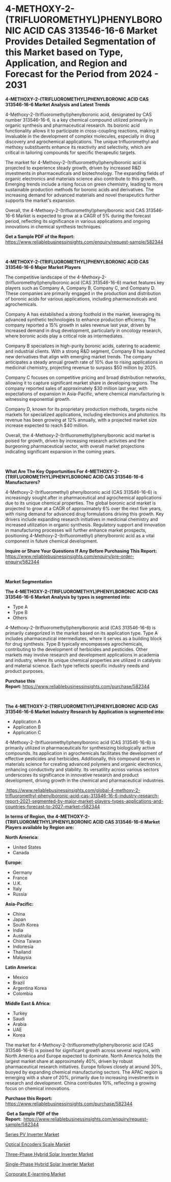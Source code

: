<p><h1>4-METHOXY-2-(TRIFLUOROMETHYL)PHENYLBORONIC ACID CAS 313546-16-6 Market Provides Detailed Segmentation of this Market based on Type, Application, and Region and Forecast for the Period from 2024 - 2031</h1></p><p><strong>4-METHOXY-2-(TRIFLUOROMETHYL)PHENYLBORONIC ACID CAS 313546-16-6 Market Analysis and Latest Trends</strong></p>
<p><p>4-Methoxy-2-(trifluoromethyl)phenylboronic acid, designated by CAS number 313546-16-6, is a key chemical compound utilized primarily in organic synthesis and pharmaceutical research. Its boronic acid functionality allows it to participate in cross-coupling reactions, making it invaluable in the development of complex molecules, especially in drug discovery and agrochemical applications. The unique trifluoromethyl and methoxy substituents enhance its reactivity and selectivity, which are critical in tailoring compounds for specific therapeutic targets.</p><p>The market for 4-Methoxy-2-(trifluoromethyl)phenylboronic acid is projected to experience steady growth, driven by increased R&D investments in pharmaceuticals and biotechnology. The expanding fields of organic electronics and materials science also contribute to this growth. Emerging trends include a rising focus on green chemistry, leading to more sustainable production methods for boronic acids and derivatives. The increasing demand for advanced materials and novel therapeutics further supports the market's expansion. </p><p>Overall, the 4-Methoxy-2-(trifluoromethyl)phenylboronic acid CAS 313546-16-6 Market is expected to grow at a CAGR of 5% during the forecast period, reflecting its significance in various applications and ongoing innovations in chemical synthesis techniques.</p></p>
<p><strong>Get a Sample PDF of the Report:&nbsp;</strong> <a href="https://www.reliablebusinessinsights.com/enquiry/request-sample/582344?utm_campaign=84&utm_medium=2&utm_source=Github&utm_content=ia&utm_term=08122024&utm_id=4-methoxy-2-trifluoromethylphenylboronic-acid-cas-313546-16-6">https://www.reliablebusinessinsights.com/enquiry/request-sample/582344</a></p>
<p>&nbsp;</p>
<p><strong>4-METHOXY-2-(TRIFLUOROMETHYL)PHENYLBORONIC ACID CAS 313546-16-6 Major Market Players</strong></p>
<p><p>The competitive landscape of the 4-Methoxy-2-(trifluoromethyl)phenylboronic acid (CAS 313546-16-6) market features key players such as Company A, Company B, Company C, and Company D. These companies are primarily engaged in the production and distribution of boronic acids for various applications, including pharmaceuticals and agrochemicals.</p><p>Company A has established a strong foothold in the market, leveraging its advanced synthetic technologies to enhance production efficiency. The company reported a 15% growth in sales revenue last year, driven by increased demand in drug development, particularly in oncology research, where boronic acids play a critical role as intermediates.</p><p>Company B specializes in high-purity boronic acids, catering to academic and industrial clients. With a strong R&D segment, Company B has launched new derivatives that align with emerging market trends. The company anticipates a steady annual growth rate of 10% due to rising applications in medicinal chemistry, projecting revenue to surpass $50 million by 2025.</p><p>Company C focuses on competitive pricing and broad distribution networks, allowing it to capture significant market share in developing regions. The company reported sales of approximately $30 million last year, with expectations of expansion in Asia-Pacific, where chemical manufacturing is witnessing exponential growth.</p><p>Company D, known for its proprietary production methods, targets niche markets for specialized applications, including electronics and photonics. Its revenue has been growing at 12% annually, with a projected market size increase expected to reach $40 million.</p><p>Overall, the 4-Methoxy-2-(trifluoromethyl)phenylboronic acid market is poised for growth, driven by increasing research activities and the burgeoning pharmaceutical sector, with overall market projections indicating significant expansion in the coming years.</p></p>
<p>&nbsp;</p>
<p><strong>What Are The Key Opportunities For 4-METHOXY-2-(TRIFLUOROMETHYL)PHENYLBORONIC ACID CAS 313546-16-6 Manufacturers?</strong></p>
<p><p>4-Methoxy-2-(trifluoromethyl) phenylboronic acid (CAS 313546-16-6) is increasingly sought after in pharmaceutical and agrochemical applications due to its unique chemical properties. The global boronic acid market is projected to grow at a CAGR of approximately 6% over the next five years, with rising demand for advanced drug formulations driving this growth. Key drivers include expanding research initiatives in medicinal chemistry and increased utilization in organic synthesis. Regulatory support and innovation in manufacturing processes will further enhance market prospects, positioning 4-Methoxy-2-(trifluoromethyl) phenylboronic acid as a vital component in future chemical development.</p></p>
<p><strong>Inquire or Share Your Questions If Any Before Purchasing This Report:</strong> <a href="https://www.reliablebusinessinsights.com/enquiry/pre-order-enquiry/582344?utm_campaign=84&utm_medium=2&utm_source=Github&utm_content=ia&utm_term=08122024&utm_id=4-methoxy-2-trifluoromethylphenylboronic-acid-cas-313546-16-6">https://www.reliablebusinessinsights.com/enquiry/pre-order-enquiry/582344</a></p>
<p>&nbsp;</p>
<p><strong>Market Segmentation</strong></p>
<p><strong>The 4-METHOXY-2-(TRIFLUOROMETHYL)PHENYLBORONIC ACID CAS 313546-16-6 Market Analysis by types is segmented into:</strong></p>
<p><ul><li>Type A</li><li>Type B</li><li>Others</li></ul></p>
<p><p>4-Methoxy-2-(trifluoromethyl)phenylboronic acid (CAS 313546-16-6) is primarily categorized in the market based on its application type. Type A includes pharmaceutical intermediates, where it serves as a building block for drug synthesis. Type B typically encompasses agrochemicals, contributing to the development of herbicides and pesticides. Other markets may involve research and development applications in academia and industry, where its unique chemical properties are utilized in catalysis and material science. Each type reflects specific industry needs and product purposes.</p></p>
<p><strong>Purchase this Report:&nbsp;</strong><a href="https://www.reliablebusinessinsights.com/purchase/582344?utm_campaign=84&utm_medium=2&utm_source=Github&utm_content=ia&utm_term=08122024&utm_id=4-methoxy-2-trifluoromethylphenylboronic-acid-cas-313546-16-6">https://www.reliablebusinessinsights.com/purchase/582344</a></p>
<p>&nbsp;</p>
<p><strong>The 4-METHOXY-2-(TRIFLUOROMETHYL)PHENYLBORONIC ACID CAS 313546-16-6 Market Industry Research by Application is segmented into:</strong></p>
<p><ul><li>Application A</li><li>Application B</li><li>Application C</li></ul></p>
<p><p>4-Methoxy-2-(trifluoromethyl)phenylboronic acid (CAS 313546-16-6) is primarily utilized in pharmaceuticals for synthesizing biologically active compounds. Its application in agrochemicals facilitates the development of effective pesticides and herbicides. Additionally, this compound serves in materials science for creating advanced polymers and organic electronics, enhancing conductivity and stability. Its versatility across various sectors underscores its significance in innovative research and product development, driving growth in the chemical and pharmaceutical industries.</p></p>
<p><a href="https://www.reliablebusinessinsights.com/global-4-methoxy-2-trifluoromethyl-phenylboronic-acid-cas-313546-16-6-industry-research-report-2021-segmented-by-major-market-players-types-applications-and-countries-forecast-to-2027-market-r582344?utm_campaign=84&utm_medium=2&utm_source=Github&utm_content=ia&utm_term=08122024&utm_id=4-methoxy-2-trifluoromethylphenylboronic-acid-cas-313546-16-6">&nbsp;https://www.reliablebusinessinsights.com/global-4-methoxy-2-trifluoromethyl-phenylboronic-acid-cas-313546-16-6-industry-research-report-2021-segmented-by-major-market-players-types-applications-and-countries-forecast-to-2027-market-r582344</a></p>
<p><strong>In terms of Region, the 4-METHOXY-2-(TRIFLUOROMETHYL)PHENYLBORONIC ACID CAS 313546-16-6 Market Players available by Region are:</strong></p>
<p>
    <p> <strong> North America: </strong>
        <ul>
            <li>United States</li>
            <li>Canada</li>
        </ul>
        </p> 
    <p> <strong> Europe: </strong>
        <ul>
            <li>Germany</li>
            <li>France</li>
            <li>U.K.</li>
            <li>Italy</li>
            <li>Russia</li>
        </ul>
        </p> 
    <p> <strong> Asia-Pacific: </strong>
        <ul>
            <li>China</li>
            <li>Japan</li>
            <li>South Korea</li>
            <li>India</li>
            <li>Australia</li>
            <li>China Taiwan</li>
            <li>Indonesia</li>
            <li>Thailand</li>
            <li>Malaysia</li>
        </ul>
        </p> 
    <p> <strong> Latin America: </strong>
        <ul>
            <li>Mexico</li>
            <li>Brazil</li>
            <li>Argentina Korea</li>
            <li>Colombia</li>
        </ul>
        </p> 
    <p> <strong> Middle East & Africa: </strong>
        <ul>
            <li>Turkey</li>
            <li>Saudi</li>
            <li>Arabia</li>
            <li>UAE</li>
            <li>Korea</li>
        </ul>
    </p>
    </p>
<p><p>The market for 4-Methoxy-2-(trifluoromethyl)phenylboronic acid (CAS 313546-16-6) is poised for significant growth across several regions, with North America and Europe expected to dominate. North America holds the largest market share at approximately 40%, driven by robust pharmaceutical research initiatives. Europe follows closely at around 30%, buoyed by expanding chemical manufacturing sectors. The APAC region is emerging with a share of 20%, primarily due to increasing investments in research and development. China contributes 10%, reflecting a growing focus on chemical innovations.</p></p>
<p><strong>Purchase this Report: </strong><a href="https://www.reliablebusinessinsights.com/purchase/582344?utm_campaign=84&utm_medium=2&utm_source=Github&utm_content=ia&utm_term=08122024&utm_id=4-methoxy-2-trifluoromethylphenylboronic-acid-cas-313546-16-6">https://www.reliablebusinessinsights.com/purchase/582344</a></p>
<p>&nbsp;<strong>Get a Sample PDF of the Report:&nbsp;&nbsp;</strong><a href="https://www.reliablebusinessinsights.com/enquiry/request-sample/582344?utm_campaign=84&utm_medium=2&utm_source=Github&utm_content=ia&utm_term=08122024&utm_id=4-methoxy-2-trifluoromethylphenylboronic-acid-cas-313546-16-6">https://www.reliablebusinessinsights.com/enquiry/request-sample/582344</a></p>
<p><strong></strong></p>
<p><p><a href="https://www.linkedin.com/pulse/strategic-analysis-series-pv-inverter-market-forecast-cagr-dkc3f?utm_campaign=84&utm_medium=2&utm_source=Github&utm_content=ia&utm_term=08122024&utm_id=4-methoxy-2-trifluoromethylphenylboronic-acid-cas-313546-16-6">Series PV Inverter Market</a></p><p><a href="https://github.com/dierdrecrichton210/Market-Research-Report-List-1/blob/main/optical-encoders-scale-market.md?utm_campaign=84&utm_medium=2&utm_source=Github&utm_content=ia&utm_term=08122024&utm_id=4-methoxy-2-trifluoromethylphenylboronic-acid-cas-313546-16-6">Optical Encoders Scale Market</a></p><p><a href="https://www.linkedin.com/pulse/t-insight-dial-ziosf?utm_campaign=84&utm_medium=2&utm_source=Github&utm_content=ia&utm_term=08122024&utm_id=4-methoxy-2-trifluoromethylphenylboronic-acid-cas-313546-16-6">Three-Phase Hybrid Solar Inverter Market</a></p><p><a href="https://www.linkedin.com/pulse/understanding-94-cagrforecast-single-phase-hybrid-solar-inverter-xqdrf?utm_campaign=84&utm_medium=2&utm_source=Github&utm_content=ia&utm_term=08122024&utm_id=4-methoxy-2-trifluoromethylphenylboronic-acid-cas-313546-16-6">Single-Phase Hybrid Solar Inverter Market</a></p><p><a href="https://github.com/jontyhinseyxe/Market-Research-Report-List-1/blob/main/corporate-e-learning-market.md?utm_campaign=84&utm_medium=2&utm_source=Github&utm_content=ia&utm_term=08122024&utm_id=4-methoxy-2-trifluoromethylphenylboronic-acid-cas-313546-16-6">Corporate E-learning Market</a></p></p>